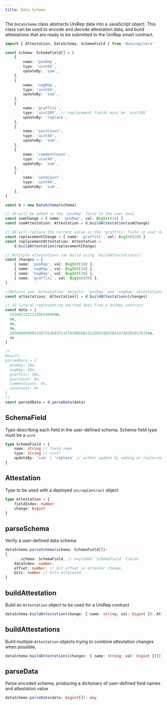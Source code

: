 ```yaml
---
title: Data Schema 
---
```


The `DataSchema` class abstracts UniRep data into a JavaScript object. This class can be used to encode and decode attestation data, and build attestations that are ready to be submitted to the UniRep smart contract.

```ts
import { Attestation, DataSchema, SchemaField } from '@unirep/core'

const schema: SchemaField[] = [
    {
        name: 'posRep',
        type: 'uint64',
        updateBy: 'sum',
    },
    {
        name: 'negRep',
        type: 'uint64',
        updateBy: 'sum',
    },
    {
        name: 'graffiti',
        type: 'uint205', // replacement fields must be `uint205`
        updateBy: 'replace',
    },
    {
        name: 'postCount',
        type: 'uint49',
        updateBy: 'sum',
    },
    {
        name: 'commentCount',
        type: 'uint49',
        updateBy: 'sum',
    },
    {
        name: 'voteCount',
        type: 'uint49',
        updateBy: 'sum',
    },
]

const d = new DataSchema(schema)

// 10 will be added to the 'posRep' field in the user data
const sumChange = { name: 'posRep', val: BigInt(10) }
const sumAttestation: Attestation = d.buildAttestation(sumChange)

// 20 will replace the current value in the 'graffiti' field in user data
const replacementChange = { name: 'graffiti', val: BigInt(20) }
const replacementAttestation: Attestation =
    d.buildAttestation(replacementChange)

// Multiple attestations can build using `buildAttestations()`
const changes = [
    { name: 'posRep', val: BigInt(10) },
    { name: 'negRep', val: BigInt(10) },
    { name: 'negRep', val: BigInt(20) },
    { name: 'graffiti', val: BigInt(30) },
]

//Returns two `Attestation` objects: 'posRep' and 'negRep' attestations are combined into one attestation
const attestations: Attestation[] = d.buildAttestations(changes)

// JS literal representing emitted data from a UniRep contract
const data = [
  553402322211286548490n,
  0n,
  0n,
  0n,
  205688069665150755269371147819668813122841983204197482918576158n,
  0n
]

/*
Result: 
parsedData = {
  posRep: 10n,
  negRep: 30n,
  graffiti: 30n,
  postCount: 0n,
  commentCount: 0n,
  voteCount: 0n
}
*/
const parsedData = d.parseData(data)
```

## SchemaField
Type describing each field in the user-defined schema. Schema field type must be a `uint`
```ts
type SchemaField = {
    name: string // field name
    type: string // uint*
    updateBy: 'sum' | 'replace' // either update by adding or replacing user data
}
```

## Attestation 
Type to be used with a deployed `unirepContract` object
```ts
type Attestation = {
    fieldIndex: number
    change: bigint
}
```
## parseSchema
Verify a user-defined data schema
```ts
dataSchema.parseSchema(schema: SchemaField[]): 
{
    ...schema: SchemaField, // exploded `SchemaField` fields
    dataIndex: number, 
    offset: number, // bit offset in attester change
    bits: number // bits allocated
}
```
## buildAttestation
Build an `Attestation` object to be used for a UniRep contract
```ts
dataSchema.buildAttestation(change: { name: string; val: bigint }): Attestation 
```
## buildAttestations
Build multiple `Attestation` objects trying to combine attestation changes when possible.
```ts
dataSchema.buildAttestations(changes: { name: string; val: bigint }[]): Attestation[]
```
## parseData
Parse encoded schema, producing a dictionary of user-defined field names and attestation value
```ts
dataSchema.parseData(data: bigint[]): any
```